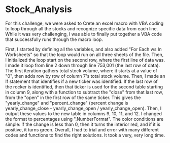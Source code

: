 # Stock_Analysis

For this challenge, we were asked to Crete an excel macro with VBA coding to loop through all the stocks and recognize specific data from each line. While it was very challenging, I was able to finally put together a VBA code that successfully runs through the macro loop. 

First, I started by defining all the variables, and also added "For Each ws In Worksheets" so that the loop would run on all three sheets of the file. Then, I initialized the loop start on the second row, where the first line of data was. I made it loop from line 2 down through line 753,001 (the last row of data). The first iteration gathers total stock volume, where it starts at a value of "0", then adds row by row of column 7's total stock volume. Then, I made an If statement that identifies if a new ticker was identified. If the last row of the rocker is identified, then that ticker is used for the second table starting in column 9, along with a function to subtract the "close" from that last row, from the "open" in the first row of the same ticker. This gives the "yearly_change" and "percent_change" (percent change is yearly_change_close - yearly_change_open / yearly_change_open). Then, I output these values to the new table in columns 9, 10, 11, and 12. I changed the format to percentages using ".NumberFormat". The color conditions are simple: if the change is less than 0, then it turns the interior red, and if it is positive, it turns green. Overall, I had to trial and error with many different codes and functions to find the right solutions. It took a very, very long time. 